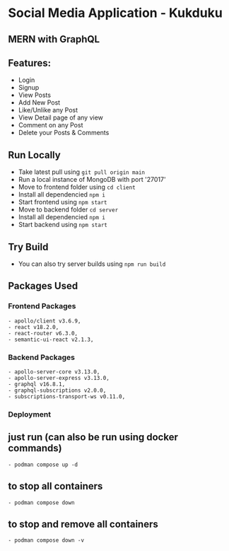 # Social Media Application - Kukduku

## MERN with GraphQL

## Features:

- Login
- Signup
- View Posts
- Add New Post
- Like/Unlike any Post
- View Detail page of any view
- Comment on any Post
- Delete your Posts & Comments

## Run Locally

- Take latest pull using `git pull origin main`
- Run a local instance of MongoDB with port '27017'
- Move to frontend folder using `cd client`
- Install all dependencied `npm i`
- Start frontend using `npm start`
- Move to backend folder `cd server`
- Install all dependencied `npm i`
- Start backend using `npm start`

## Try Build

- You can also try server builds using `npm run build`

## Packages Used

### Frontend Packages

    - apollo/client v3.6.9,
    - react v18.2.0,
    - react-router v6.3.0,
    - semantic-ui-react v2.1.3,

### Backend Packages

    - apollo-server-core v3.13.0,
    - apollo-server-express v3.13.0,
    - graphql v16.8.1,
    - graphql-subscriptions v2.0.0,
    - subscriptions-transport-ws v0.11.0,

### Deployment

## just run (can also be run using docker commands)

    - podman compose up -d

## to stop all containers

    - podman compose down

## to stop and remove all containers

    - podman compose down -v
